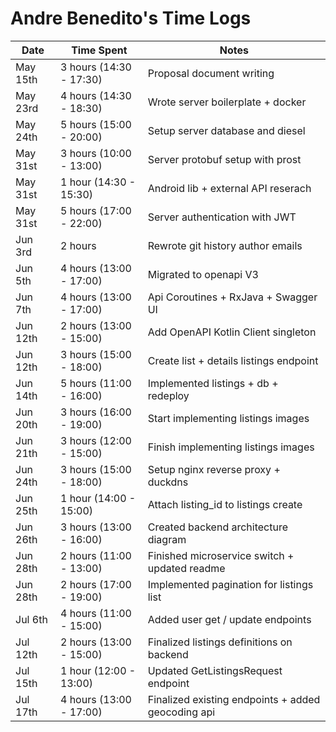 # Andre Benedito's Time Logs

| Date     | Time Spent              | Notes                                              |
| -------- | ----------------------- | -------------------------------------------------- |
| May 15th | 3 hours (14:30 - 17:30) | Proposal document writing                          |
| May 23rd | 4 hours (14:30 - 18:30) | Wrote server boilerplate + docker                  |
| May 24th | 5 hours (15:00 - 20:00) | Setup server database and diesel                   |
| May 31st | 3 hours (10:00 - 13:00) | Server protobuf setup with prost                   |
| May 31st | 1 hour  (14:30 - 15:30) | Android lib + external API reserach                |
| May 31st | 5 hours (17:00 - 22:00) | Server authentication with JWT                     |
| Jun 3rd  | 2 hours                 | Rewrote git history author emails                  |
| Jun 5th  | 4 hours (13:00 - 17:00) | Migrated to openapi V3                             |
| Jun 7th  | 4 hours (13:00 - 17:00) | Api Coroutines + RxJava + Swagger UI               |
| Jun 12th | 2 hours (13:00 - 15:00) | Add OpenAPI Kotlin Client singleton                |
| Jun 12th | 3 hours (15:00 - 18:00) | Create list + details listings endpoint            |
| Jun 14th | 5 hours (11:00 - 16:00) | Implemented listings + db + redeploy               |
| Jun 20th | 3 hours (16:00 - 19:00) | Start implementing listings images                 |
| Jun 21th | 3 hours (12:00 - 15:00) | Finish implementing listings images                |
| Jun 24th | 3 hours (15:00 - 18:00) | Setup nginx reverse proxy + duckdns                |
| Jun 25th | 1 hour  (14:00 - 15:00) | Attach listing_id to listings create               |
| Jun 26th | 3 hours (13:00 - 16:00) | Created backend architecture diagram               |
| Jun 28th | 2 hours (11:00 - 13:00) | Finished microservice switch + updated readme      |
| Jun 28th | 2 hours (17:00 - 19:00) | Implemented pagination for listings list           |
| Jul 6th  | 4 hours (11:00 - 15:00) | Added user get / update endpoints                  |
| Jul 12th | 2 hours (13:00 - 15:00) | Finalized listings definitions on backend          |
| Jul 15th | 1 hour  (12:00 - 13:00) | Updated GetListingsRequest endpoint                |
| Jul 17th | 4 hours (13:00 - 17:00) | Finalized existing endpoints + added geocoding api |
